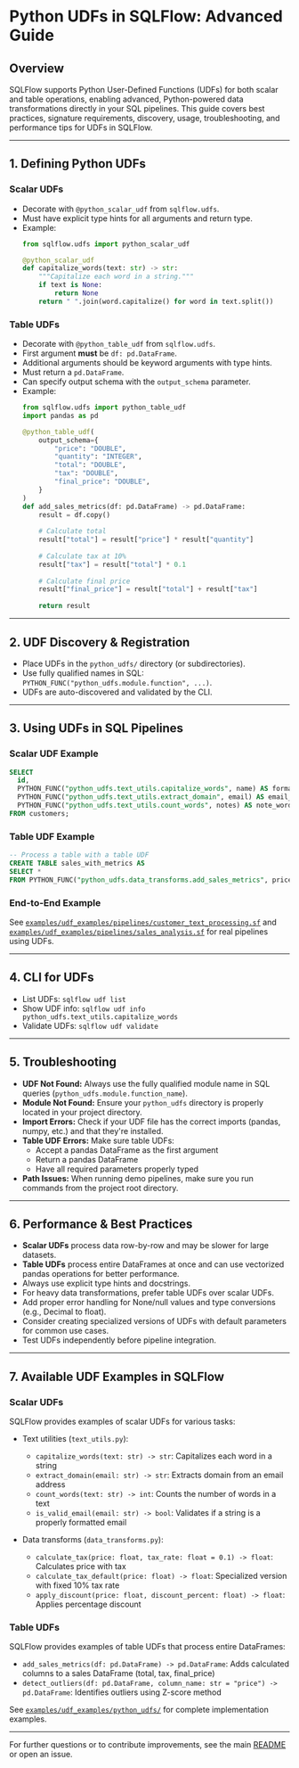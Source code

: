 <!-- filepath: /Users/chanhle/ai-playground/sqlflow/docs/user/reference/python_udfs.md -->
# Python UDFs in SQLFlow: Advanced Guide

## Overview

SQLFlow supports Python User-Defined Functions (UDFs) for both scalar and table operations, enabling advanced, Python-powered data transformations directly in your SQL pipelines. This guide covers best practices, signature requirements, discovery, usage, troubleshooting, and performance tips for UDFs in SQLFlow.

---

## 1. Defining Python UDFs

### Scalar UDFs
- Decorate with `@python_scalar_udf` from `sqlflow.udfs`.
- Must have explicit type hints for all arguments and return type.
- Example:
  ```python
  from sqlflow.udfs import python_scalar_udf

  @python_scalar_udf
  def capitalize_words(text: str) -> str:
      """Capitalize each word in a string."""
      if text is None:
          return None
      return " ".join(word.capitalize() for word in text.split())
  ```

### Table UDFs
- Decorate with `@python_table_udf` from `sqlflow.udfs`.
- First argument **must** be `df: pd.DataFrame`.
- Additional arguments should be keyword arguments with type hints.
- Must return a `pd.DataFrame`.
- Can specify output schema with the `output_schema` parameter.
- Example:
  ```python
  from sqlflow.udfs import python_table_udf
  import pandas as pd

  @python_table_udf(
      output_schema={
          "price": "DOUBLE",
          "quantity": "INTEGER",
          "total": "DOUBLE",
          "tax": "DOUBLE",
          "final_price": "DOUBLE",
      }
  )
  def add_sales_metrics(df: pd.DataFrame) -> pd.DataFrame:
      result = df.copy()
      
      # Calculate total
      result["total"] = result["price"] * result["quantity"]
      
      # Calculate tax at 10%
      result["tax"] = result["total"] * 0.1
      
      # Calculate final price
      result["final_price"] = result["total"] + result["tax"]
      
      return result
  ```

---

## 2. UDF Discovery & Registration
- Place UDFs in the `python_udfs/` directory (or subdirectories).
- Use fully qualified names in SQL: `PYTHON_FUNC("python_udfs.module.function", ...)`.
- UDFs are auto-discovered and validated by the CLI.

---

## 3. Using UDFs in SQL Pipelines

### Scalar UDF Example
```sql
SELECT
  id,
  PYTHON_FUNC("python_udfs.text_utils.capitalize_words", name) AS formatted_name,
  PYTHON_FUNC("python_udfs.text_utils.extract_domain", email) AS email_domain,
  PYTHON_FUNC("python_udfs.text_utils.count_words", notes) AS note_word_count
FROM customers;
```

### Table UDF Example
```sql
-- Process a table with a table UDF
CREATE TABLE sales_with_metrics AS
SELECT * 
FROM PYTHON_FUNC("python_udfs.data_transforms.add_sales_metrics", price_variants);
```

### End-to-End Example
See [`examples/udf_examples/pipelines/customer_text_processing.sf`](../../../examples/udf_examples/pipelines/customer_text_processing.sf) and [`examples/udf_examples/pipelines/sales_analysis.sf`](../../../examples/udf_examples/pipelines/sales_analysis.sf) for real pipelines using UDFs.

---

## 4. CLI for UDFs
- List UDFs: `sqlflow udf list`
- Show UDF info: `sqlflow udf info python_udfs.text_utils.capitalize_words`
- Validate UDFs: `sqlflow udf validate`

---

## 5. Troubleshooting
- **UDF Not Found:** Always use the fully qualified module name in SQL queries (`python_udfs.module.function_name`).
- **Module Not Found:** Ensure your `python_udfs` directory is properly located in your project directory.
- **Import Errors:** Check if your UDF file has the correct imports (pandas, numpy, etc.) and that they're installed.
- **Table UDF Errors:** Make sure table UDFs:
   - Accept a pandas DataFrame as the first argument
   - Return a pandas DataFrame
   - Have all required parameters properly typed
- **Path Issues:** When running demo pipelines, make sure you run commands from the project root directory.

---

## 6. Performance & Best Practices
- **Scalar UDFs** process data row-by-row and may be slower for large datasets.
- **Table UDFs** process entire DataFrames at once and can use vectorized pandas operations for better performance.
- Always use explicit type hints and docstrings.
- For heavy data transformations, prefer table UDFs over scalar UDFs.
- Add proper error handling for None/null values and type conversions (e.g., Decimal to float).
- Consider creating specialized versions of UDFs with default parameters for common use cases.
- Test UDFs independently before pipeline integration.

---

## 7. Available UDF Examples in SQLFlow

### Scalar UDFs
SQLFlow provides examples of scalar UDFs for various tasks:

- Text utilities (`text_utils.py`):
  - `capitalize_words(text: str) -> str`: Capitalizes each word in a string
  - `extract_domain(email: str) -> str`: Extracts domain from an email address
  - `count_words(text: str) -> int`: Counts the number of words in a text
  - `is_valid_email(email: str) -> bool`: Validates if a string is a properly formatted email

- Data transforms (`data_transforms.py`):
  - `calculate_tax(price: float, tax_rate: float = 0.1) -> float`: Calculates price with tax
  - `calculate_tax_default(price: float) -> float`: Specialized version with fixed 10% tax rate
  - `apply_discount(price: float, discount_percent: float) -> float`: Applies percentage discount

### Table UDFs
SQLFlow provides examples of table UDFs that process entire DataFrames:

- `add_sales_metrics(df: pd.DataFrame) -> pd.DataFrame`: Adds calculated columns to a sales DataFrame (total, tax, final_price)
- `detect_outliers(df: pd.DataFrame, column_name: str = "price") -> pd.DataFrame`: Identifies outliers using Z-score method

See [`examples/udf_examples/python_udfs/`](../../../examples/udf_examples/python_udfs/) for complete implementation examples.

---

For further questions or to contribute improvements, see the main [README](../../../README.md) or open an issue.
